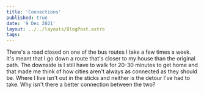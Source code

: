```yaml
---
title: 'Connections'
published: true
date: '9 Dec 2021'
layout: ../../layouts/BlogPost.astro
tags: 
---
```


There's a road closed on one of the bus routes I take a few times a week. It's meant that I go down a route that's closer to my house than the original path. The downside is I still have to walk for 20-30 minutes to get home and that made me think of how cities aren't always as connected as they should be. Where I live isn't out in the sticks and neither is the detour I've had to take. Why isn't there a better connection between the two?